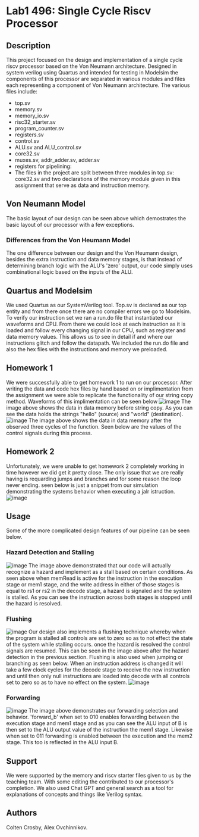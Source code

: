 # Lab1 496: Single Cycle Riscv Processor
## Description
  This project focused on the design and implementation of a single cycle riscv processor based on the Von Neumann architecture. Designed in system verilog using Quartus and intended for testing in Modelsim the components of this processor are separated in various modules and files each representing a component of Von Neumann architecture. The various files include:
* top.sv
* memory.sv
* memory_io.sv
* risc32_starter.sv
* program_counter.sv 
* registers.sv
* control.sv
* ALU.sv and ALU_control.sv
* core32.sv
* muxes.sv, addr_adder.sv, adder.sv
* registers for pipelining:
* 
  The files in the project are split between three modules in top.sv: core32.sv and two declarations of the memory module given in this assignment that serve as data and instruction memory.
##  Von Neumann Model

  The basic layout of our design can be seen above which demostrates the basic layout of our processor with a few exceptions.
### Differences from the Von Heumann Model
  The one difference between our design and the Von Heumann design, besides the extra instruction and data memory stages, is that instead of determining 
  branch logic with the ALU's 'zero' output, our code simply uses combinational logic based on the inputs of the ALU.
## Quartus and Modelsim
  We used Quartus as our SystemVerilog tool. Top.sv is declared as our top entity and from there once there are no compiler errors we go to Modelsim. To verify our instruction set we ran a run.do file that instantiated our waveforms and CPU. From there we could look at each instruction as it is loaded and follow every changing signal in our CPU, such as register and data memory values. This allows us to see in detail if and where our instructions glitch and follow the datapath. We included the run.do file and also the hex files with the instructions and memory we preloaded.
## Homework 1
  We were successfully able to get homework 1 to run on our processor. After writing the data and code hex files by hand based on or implimentation from the assignment we were able to replicate the functionality of our string copy method. Waveforms of this implimentation can be seen below
![image](https://github.com/ccolten3/496stuff/assets/156143216/54c8b1cd-4e1c-4abc-958f-60ae159ad328)
  The image above shows the data in data memory before string copy. As you can see the data holds the strings "hello" (source) and "world" (destination).
![image](https://github.com/ccolten3/496stuff/assets/156143216/b6742061-e352-4d72-9bf4-ea04172410b8)
  The image above shows the data in data memory after the observed three cycles of the function. Seen below are the values of the control signals during this process. 
## Homework 2
  Unfortunately, we were unable to get homework 2 completely working in time however we did get it pretty close. The only issue that we are really having is requarding jumps and branches and for some reason the loop never ending. seen below is just a snippet from our simulation demonstrating the systems behavior when executing a jalr istruction. 
  ![image](https://github.com/ccolten3/496stuff/assets/156143216/48e4ac1b-2364-4c68-869c-9311a6b00209)
## Usage 
  Some of the more complicated design features of our pipeline can be seen below.
### Hazard Detection and Stalling 
![image](https://github.com/ccolten3/496stuff/assets/156143216/9ccf3e6f-fc4d-4459-b875-17b5a245f14b)
  The image above demonstrated that our code will actually recognize a hazard and implement as a stall based on certain conditions. As seen above when memRead is active for the instruction in the execution stage or mem1 stage, and the write address in either of those stages is equal to rs1 or rs2 in the decode stage, a hazard is signaled and the system is stalled. As you can see the instruction across both stages is stopped until the hazard is resolved.
### Flushing
![image](https://github.com/ccolten3/496stuff/assets/156143216/a5ef9640-7a3f-4c4c-92ca-1323478b03c4)
  Our design also implements a flushing technique whereby when the program is stalled all controls are set to zero so as to not effect the state of the system while stalling occurs. once the hazard is resolved the control signals are resumed. This can be seen in the image above after the hazard detection in the previous section. 
  Flushing is also used when jumping or branching as seen below. When an instruction address is changed it will take a few clock cycles for the decode stage to receive the new instruction and until then only null instructions are loaded into decode with all controls set to zero so as to have no effect on the system.
![image](https://github.com/ccolten3/496stuff/assets/156143216/248d914e-edf2-4b07-9343-0bb9a94fd85d)
### Forwarding
![image](https://github.com/ccolten3/496stuff/assets/156143216/71a0fbfd-cb87-4067-be81-ad499bcfecea)
  The image above demonstrates our forwarding selection and behavior. 'forward_b' when set to 010 enables forwarding between the execution stage and mem1 stage and as you can see the ALU input of B is then set to the ALU output value of the instruction the mem1 stage. Likewise when set to 011 forwarding is enabled between the execution and the mem2 stage. This too is reflected in the ALU input B.  
## Support 
  We were supported by the memory and riscv starter files given to us by the teaching team. With some editing the contributed to our processor's completion. We also used Chat GPT and general search as a tool for explanations of concepts and things like Verilog syntax.
## Authors
Colten Crosby, Alex Ovchinnikov.

  

